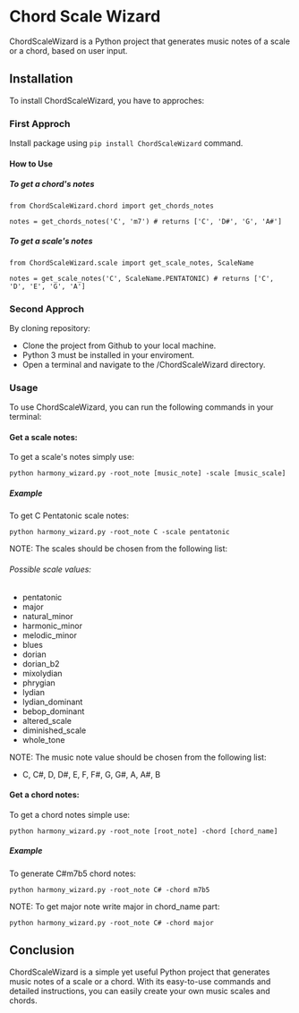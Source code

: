 # Chord Scale Wizard

ChordScaleWizard is a Python project that generates music notes of a scale or a chord, based on user input.

## Installation
To install ChordScaleWizard, you have to approches:
### First Approch
Install package using `pip install ChordScaleWizard` command.
#### How to Use
##### To get a chord's notes
`from ChordScaleWizard.chord import get_chords_notes`

`notes = get_chords_notes('C', 'm7') # returns ['C', 'D#', 'G', 'A#']`
##### To get a scale's notes
`from ChordScaleWizard.scale import get_scale_notes, ScaleName`

`notes = get_scale_notes('C', ScaleName.PENTATONIC) # returns ['C', 'D', 'E', 'G', 'A']`
### Second Approch
By cloning repository:
- Clone the project from Github to your local machine.
- Python 3 must be installed in your enviroment.
- Open a terminal and navigate to the /ChordScaleWizard directory.
### Usage
To use ChordScaleWizard, you can run the following commands in your terminal:

#### Get a scale notes:
To get a scale's notes simply use:

`python harmony_wizard.py -root_note [music_note] -scale [music_scale]`
##### Example
To get C Pentatonic scale notes:

`python harmony_wizard.py -root_note C -scale pentatonic`

NOTE: The scales should be chosen from the following list:

###### Possible scale values: 
- pentatonic
- major
- natural_minor
- harmonic_minor
- melodic_minor
- blues
- dorian
- dorian_b2
- mixolydian
- phrygian
- lydian
- lydian_dominant
- bebop_dominant
- altered_scale
- diminished_scale
- whole_tone

NOTE: The music note value should be chosen from the following list:
- C, C#, D, D#, E, F, F#, G, G#, A, A#, B

#### Get a chord notes:
To get a chord notes simple use:

`python harmony_wizard.py -root_note [root_note] -chord [chord_name]`
##### Example
To generate C#m7b5 chord notes:

`python harmony_wizard.py -root_note C# -chord m7b5`

NOTE: To get major note write major in chord_name part:

`python harmony_wizard.py -root_note C# -chord major`

## Conclusion
ChordScaleWizard is a simple yet useful Python project that generates music notes of a scale or a chord. With its easy-to-use commands and detailed instructions, you can easily create your own music scales and chords.

